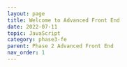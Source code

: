 ```yaml
---
layout: page
title: Welcome to Advanced Front End
date: 2022-07-11
topic: JavaScript
category: phase3-fe
parent: Phase 2 Advanced Front End
nav_order: 1
---
```

